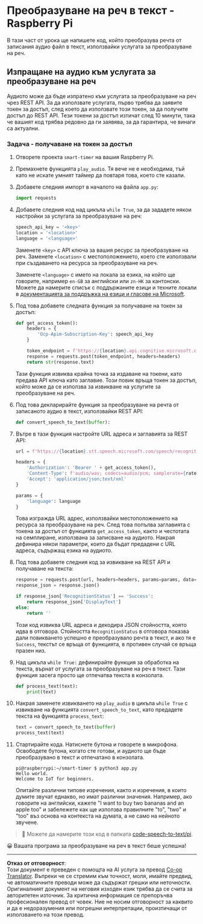 <!--
CO_OP_TRANSLATOR_METADATA:
{
  "original_hash": "af249a24d4fe4f4de4806adbc3bc9d86",
  "translation_date": "2025-08-28T09:17:28+00:00",
  "source_file": "6-consumer/lessons/1-speech-recognition/pi-speech-to-text.md",
  "language_code": "bg"
}
-->
# Преобразуване на реч в текст - Raspberry Pi

В тази част от урока ще напишете код, който преобразува речта от записания аудио файл в текст, използвайки услугата за преобразуване на реч.

## Изпращане на аудио към услугата за преобразуване на реч

Аудиото може да бъде изпратено към услугата за преобразуване на реч чрез REST API. За да използвате услугата, първо трябва да заявите токен за достъп, след което да използвате този токен, за да получите достъп до REST API. Тези токени за достъп изтичат след 10 минути, така че вашият код трябва редовно да ги заявява, за да гарантира, че винаги са актуални.

### Задача - получаване на токен за достъп

1. Отворете проекта `smart-timer` на вашия Raspberry Pi.

1. Премахнете функцията `play_audio`. Тя вече не е необходима, тъй като не искате умният таймер да повтаря това, което сте казали.

1. Добавете следния импорт в началото на файла `app.py`:

    ```python
    import requests
    ```

1. Добавете следния код над цикъла `while True`, за да зададете някои настройки за услугата за преобразуване на реч:

    ```python
    speech_api_key = '<key>'
    location = '<location>'
    language = '<language>'
    ```

    Заменете `<key>` с API ключа за вашия ресурс за преобразуване на реч. Заменете `<location>` с местоположението, което сте използвали при създаването на ресурса за преобразуване на реч.

    Заменете `<language>` с името на локала за езика, на който ще говорите, например `en-GB` за английски или `zn-HK` за кантонски. Можете да намерите списък с поддържаните езици и техните локали в [документацията за поддръжка на езици и гласове на Microsoft](https://docs.microsoft.com/azure/cognitive-services/speech-service/language-support?WT.mc_id=academic-17441-jabenn#speech-to-text).

1. Под това добавете следната функция за получаване на токен за достъп:

    ```python
    def get_access_token():
        headers = {
            'Ocp-Apim-Subscription-Key': speech_api_key
        }
    
        token_endpoint = f'https://{location}.api.cognitive.microsoft.com/sts/v1.0/issuetoken'
        response = requests.post(token_endpoint, headers=headers)
        return str(response.text)
    ```

    Тази функция извиква крайна точка за издаване на токени, като предава API ключа като заглавие. Този повик връща токен за достъп, който може да се използва за извикване на услугите за преобразуване на реч.

1. Под това декларирайте функция за преобразуване на речта от записаното аудио в текст, използвайки REST API:

    ```python
    def convert_speech_to_text(buffer):
    ```

1. Вътре в тази функция настройте URL адреса и заглавията за REST API:

    ```python
    url = f'https://{location}.stt.speech.microsoft.com/speech/recognition/conversation/cognitiveservices/v1'

    headers = {
        'Authorization': 'Bearer ' + get_access_token(),
        'Content-Type': f'audio/wav; codecs=audio/pcm; samplerate={rate}',
        'Accept': 'application/json;text/xml'
    }

    params = {
        'language': language
    }
    ```

    Това изгражда URL адрес, използвайки местоположението на ресурса за преобразуване на реч. След това попълва заглавията с токена за достъп от функцията `get_access_token`, както и честотата на семплиране, използвана за записване на аудиото. Накрая дефинира някои параметри, които да бъдат предадени с URL адреса, съдържащ езика на аудиото.

1. Под това добавете следния код за извикване на REST API и получаване на текста:

    ```python
    response = requests.post(url, headers=headers, params=params, data=buffer)
    response_json = response.json()

    if response_json['RecognitionStatus'] == 'Success':
        return response_json['DisplayText']
    else:
        return ''
    ```

    Този код извиква URL адреса и декодира JSON стойността, която идва в отговора. Стойността `RecognitionStatus` в отговора показва дали повикването успешно е преобразувало речта в текст, и ако тя е `Success`, текстът се връща от функцията, в противен случай се връща празен низ.

1. Над цикъла `while True:` дефинирайте функция за обработка на текста, върнат от услугата за преобразуване на реч в текст. Тази функция засега просто ще отпечатва текста в конзолата.

    ```python
    def process_text(text):
        print(text)
    ```

1. Накрая заменете извикването на `play_audio` в цикъла `while True` с извикване на функцията `convert_speech_to_text`, като предадете текста на функцията `process_text`:

    ```python
    text = convert_speech_to_text(buffer)
    process_text(text)
    ```

1. Стартирайте кода. Натиснете бутона и говорете в микрофона. Освободете бутона, когато сте готови, и аудиото ще бъде преобразувано в текст и отпечатано в конзолата.

    ```output
    pi@raspberrypi:~/smart-timer $ python3 app.py 
    Hello world.
    Welcome to IoT for beginners.
    ```

    Опитайте различни типове изречения, както и изречения, в които думите звучат еднакво, но имат различни значения. Например, ако говорите на английски, кажете "I want to buy two bananas and an apple too" и забележете как ще използва правилните "to", "two" и "too" въз основа на контекста на думата, а не само на нейното звучене.

> 💁 Можете да намерите този код в папката [code-speech-to-text/pi](../../../../../6-consumer/lessons/1-speech-recognition/code-speech-to-text/pi).

😀 Вашата програма за преобразуване на реч в текст беше успешна!

---

**Отказ от отговорност**:  
Този документ е преведен с помощта на AI услуга за превод [Co-op Translator](https://github.com/Azure/co-op-translator). Въпреки че се стремим към точност, моля, имайте предвид, че автоматичните преводи може да съдържат грешки или неточности. Оригиналният документ на неговия изходен език трябва да се счита за авторитетен източник. За критична информация се препоръчва професионален превод от човек. Ние не носим отговорност за каквито и да е недоразумения или погрешни интерпретации, произтичащи от използването на този превод.